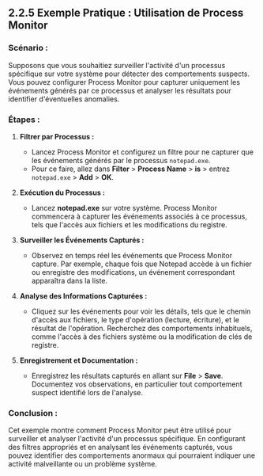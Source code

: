 
## 2.2.5 Exemple Pratique : Utilisation de Process Monitor

### Scénario :
Supposons que vous souhaitiez surveiller l'activité d'un processus spécifique sur votre système pour détecter des comportements suspects. Vous pouvez configurer Process Monitor pour capturer uniquement les événements générés par ce processus et analyser les résultats pour identifier d'éventuelles anomalies.

### Étapes :
1. **Filtrer par Processus :**
   - Lancez Process Monitor et configurez un filtre pour ne capturer que les événements générés par le processus `notepad.exe`.
   - Pour ce faire, allez dans **Filter** > **Process Name** > **is** > entrez `notepad.exe` > **Add** > **OK**.

2. **Exécution du Processus :**
   - Lancez **notepad.exe** sur votre système. Process Monitor commencera à capturer les événements associés à ce processus, tels que l'accès aux fichiers et les modifications du registre.

3. **Surveiller les Événements Capturés :**
   - Observez en temps réel les événements que Process Monitor capture. Par exemple, chaque fois que Notepad accède à un fichier ou enregistre des modifications, un événement correspondant apparaîtra dans la liste.

4. **Analyse des Informations Capturées :**
   - Cliquez sur les événements pour voir les détails, tels que le chemin d'accès aux fichiers, le type d'opération (lecture, écriture), et le résultat de l'opération. Recherchez des comportements inhabituels, comme l'accès à des fichiers système ou la modification de clés de registre.

5. **Enregistrement et Documentation :**
   - Enregistrez les résultats capturés en allant sur **File** > **Save**. Documentez vos observations, en particulier tout comportement suspect identifié lors de l'analyse.

### Conclusion :
Cet exemple montre comment Process Monitor peut être utilisé pour surveiller et analyser l'activité d'un processus spécifique. En configurant des filtres appropriés et en analysant les événements capturés, vous pouvez identifier des comportements anormaux qui pourraient indiquer une activité malveillante ou un problème système.
